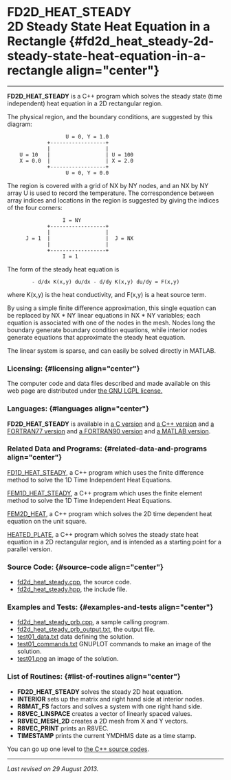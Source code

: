 FD2D\_HEAT\_STEADY\
2D Steady State Heat Equation in a Rectangle {#fd2d_heat_steady-2d-steady-state-heat-equation-in-a-rectangle align="center"}
============================================

------------------------------------------------------------------------

**FD2D\_HEAT\_STEADY** is a C++ program which solves the steady state
(time independent) heat equation in a 2D rectangular region.

The physical region, and the boundary conditions, are suggested by this
diagram:

                       U = 0, Y = 1.0
                 +------------------+
                 |                  |
        U = 10   |                  | U = 100
        X = 0.0  |                  | X = 2.0
                 +------------------+
                       U = 0, Y = 0.0
          

The region is covered with a grid of NX by NY nodes, and an NX by NY
array U is used to record the temperature. The correspondence between
array indices and locations in the region is suggested by giving the
indices of the four corners:

                      I = NY
                 +------------------+
                 |                  |
          J = 1  |                  |  J = NX
                 |                  |
                 +------------------+
                      I = 1
          

The form of the steady heat equation is

            - d/dx K(x,y) du/dx - d/dy K(x,y) du/dy = F(x,y)
          

where K(x,y) is the heat conductivity, and F(x,y) is a heat source term.

By using a simple finite difference approximation, this single equation
can be replaced by NX \* NY linear equations in NX \* NY variables; each
equation is associated with one of the nodes in the mesh. Nodes long the
boundary generate boundary condition equations, while interior nodes
generate equations that approximate the steady heat equation.

The linear system is sparse, and can easily be solved directly in
MATLAB.

### Licensing: {#licensing align="center"}

The computer code and data files described and made available on this
web page are distributed under [the GNU LGPL
license.](../../txt/gnu_lgpl.txt)

### Languages: {#languages align="center"}

**FD2D\_HEAT\_STEADY** is available in [a C
version](../../c_src/fd2d_heat_steady/fd2d_heat_steady.html) and [a C++
version](../../cpp_src/fd2d_heat_steady/fd2d_heat_steady.html) and [a
FORTRAN77 version](../../f77_src/fd2d_heat_steady/fd2d_heat_steady.html)
and [a FORTRAN90
version](../../f_src/fd2d_heat_steady/fd2d_heat_steady.html) and [a
MATLAB version](../../m_src/fd2d_heat_steady/fd2d_heat_steady.html).

### Related Data and Programs: {#related-data-and-programs align="center"}

[FD1D\_HEAT\_STEADY](../../cpp_src/fd1d_heat_steady/fd1d_heat_steady.html),
a C++ program which uses the finite difference method to solve the 1D
Time Independent Heat Equations.

[FEM1D\_HEAT\_STEADY](../../cpp_src/fem1d_heat_steady/fem1d_heat_steady.html),
a C++ program which uses the finite element method to solve the 1D Time
Independent Heat Equations.

[FEM2D\_HEAT](../../cpp_src/fem2d_heat/fem2d_heat.html), a C++ program
which solves the 2D time dependent heat equation on the unit square.

[HEATED\_PLATE](../../cpp_src/heated_plate/heated_plate.html), a C++
program which solves the steady state heat equation in a 2D rectangular
region, and is intended as a starting point for a parallel version.

### Source Code: {#source-code align="center"}

-   [fd2d\_heat\_steady.cpp](fd2d_heat_steady.cpp), the source code.
-   [fd2d\_heat\_steady.hpp](fd2d_heat_steady.hpp), the include file.

### Examples and Tests: {#examples-and-tests align="center"}

-   [fd2d\_heat\_steady\_prb.cpp](fd2d_heat_steady_prb.cpp), a sample
    calling program.
-   [fd2d\_heat\_steady\_prb\_output.txt](fd2d_heat_steady_prb_output.txt),
    the output file.
-   [test01\_data.txt](test01_data.txt) data defining the solution.
-   [test01\_commands.txt](test01_commands.txt) GNUPLOT commands to make
    an image of the solution.
-   [test01.png](test01.png) an image of the solution.

### List of Routines: {#list-of-routines align="center"}

-   **FD2D\_HEAT\_STEADY** solves the steady 2D heat equation.
-   **INTERIOR** sets up the matrix and right hand side at interior
    nodes.
-   **R8MAT\_FS** factors and solves a system with one right hand side.
-   **R8VEC\_LINSPACE** creates a vector of linearly spaced values.
-   **R8VEC\_MESH\_2D** creates a 2D mesh from X and Y vectors.
-   **R8VEC\_PRINT** prints an R8VEC.
-   **TIMESTAMP** prints the current YMDHMS date as a time stamp.

You can go up one level to [the C++ source codes](../cpp_src.html).

------------------------------------------------------------------------

*Last revised on 29 August 2013.*
